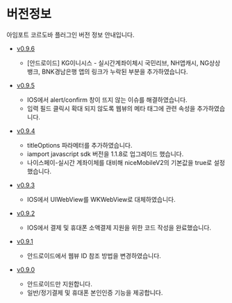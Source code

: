 # 버전정보

아임포트 코르도바 플러그인 버전 정보 안내입니다.

- [v0.9.6](https://github.com/iamport/iamport-cordova/tree/master)
  - [안드로이드] KG이니시스 - 실시간계좌이체시 국민리브, NH앱캐시, NG상상뱅크, BNK경남은행 앱의 링크가 누락된 부분을 추가하였습니다.

- [v0.9.5](https://github.com/iamport/iamport-cordova/tree/v0.9.5)
  - IOS에서 alert/confirm 창이 뜨지 않는 이슈를 해결하였습니다.
  - 입력 필드 클릭시 확대 되지 않도록 웹뷰의 메타 태그에 관련 속성을 추가하였습니다.

- [v0.9.4](https://github.com/iamport/iamport-cordova/tree/v0.9.4)
  - titleOptions 파라메터를 추가하였습니다.
  - iamport javascript sdk 버전을 1.1.8로 업그레이드 했습니다.
  - 나이스페이-실시간 계좌이체를 대비해 niceMobileV2의 기본값을 true로 설정했습니다.

- [v0.9.3](https://github.com/iamport/iamport-cordova/tree/v0.9.3)
  - IOS에서 UIWebView를 WKWebView로 대체하였습니다.

- [v0.9.2](https://github.com/iamport/iamport-cordova/tree/v0.9.2)
  - IOS에서 결제 및 휴대폰 소액결제 지원을 위한 코드 작성을 완료했습니다.

- [v0.9.1](https://github.com/iamport/iamport-cordova/tree/v0.9.1)
  - 안드로이드에서 웹뷰 ID 참조 방법을 변경하였습니다.

- [v0.9.0](https://github.com/iamport/iamport-cordova/tree/v0.9.0)
  - 안드로이드만 지원합니다.
  - 일반/정기결제 및 휴대폰 본인인증 기능을 제공합니다.